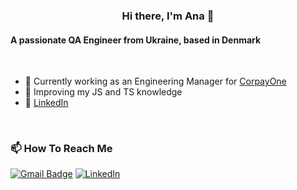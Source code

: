 <h3 align="center">Hi there, I'm Ana 👋</h3>
<h4 align="left">A passionate QA Engineer from Ukraine, based in Denmark </h4>
<br>

- 🔭 Currently working as an Engineering Manager for <a href="https://www.corpayone.com/">CorpayOne</a> 
- 🌱 Improving my JS and TS knowledge
- 📖 <a href="https://www.linkedin.com/in//">LinkedIn</a>  
<br>

### 📫 How To Reach Me
[![Gmail Badge](https://img.shields.io/badge/-Gmail-c14438?style=flat-square&logo=Gmail&logoColor=white&link=mailto:contato.weltonf@gmail.com)](mailto:ana.karnishyna@gmail.com)
<a href="https://www.linkedin.com/in/ana-karnishyna" target="_blank"><img src="https://img.shields.io/badge/LinkedIn-%230077B5.svg?&style=flat-square&logo=linkedin&logoColor=white" alt="LinkedIn"></a>

<br/>
